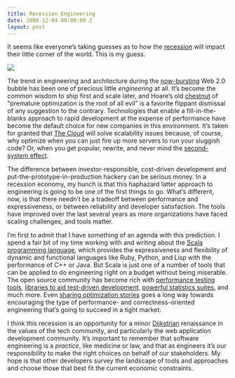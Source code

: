```yaml
---
title: Recession Engineering
date: 2008-12-04 00:00:00 Z
layout: post
---
```


It seems like everyone’s taking guesses as to how the [recession](http://money.cnn.com/2008/12/01/news/economy/recession/?postversion=2008120115) will impact their little corner of the world. This is my guess.

<a href="http://thisisindexed.com/2008/12/might-as-well-own-this-meltdown/"><img src ="http://thisisindexed.com/wp-content/uploads/2008/12/card1945-380x230.jpg" /></a>

The trend in engineering and architecture during the [now-bursting](http://www.businessweek.com/the_thread/techbeat/archives/2008/10/is_that_the_sou.html) Web 2.0 bubble has been one of precious little *engineering* at all. It’s become the common wisdom to ship first and scale later, and Hoare’s old [chestnut](http://www.acm.org/ubiquity/views/v7i24_fallacy.html) of “premature optimization is the root of all evil” is a favorite flippant dismissal of any suggestion to the contrary. Technologies that enable a fill-in-the-blanks approach to rapid development at the expense of performance have become the default choice for new companies in this environment. It’s taken for granted that [The Cloud](http://en.wikipedia.org/wiki/Cloud_computing) will solve scalability issues because, of course, why optimize when you can just fire up more servers to run your sluggish code? Or, when you get popular, rewrite, and never mind the [second-system effect](http://en.wikipedia.org/wiki/Second-system_effect).

The difference between investor-responsible, cost-driven development and put-the-prototype-in-production hackery can be serious money. In a recession economy, my hunch is that this haphazard latter approach to engineering is going to be one of the first things to go. What’s different, now, is that there needn’t be a tradeoff between performance and expressiveness, or between reliability and developer satisfaction. The tools have improved over the last several years as more organizations have faced scaling challenges, and tools matter.

I’m first to admit that I have something of an agenda with this prediction. I spend a fair bit of my time working with and writing about the [Scala programming language](http://scala-lang.org), which provides the expressiveness and flexibility of dynamic and functional languages like Ruby, Python, and Lisp with the performance of C++ or Java. But Scala is just one of a number of tools that can be applied to do engineering right on a budget without being miserable. The open source community has become rich with [performance testing tools](http://www.opensourcetesting.org/performance.php), [libraries to aid test-driven development](http://en.wikipedia.org/wiki/List_of_unit_testing_frameworks), [powerful statistics suites](http://www.r-project.org/), and much more. Even [sharing optimization stories](http://www.metabrew.com/article/a-million-user-comet-application-with-mochiweb-part-2/) goes a long way towards encouraging the type of performance- and correctness-oriented engineering that’s going to succeed in a tight market.

I think this recession is an opportunity for a minor [Dijkstrian](http://www.catonmat.net/blog/edsger-dijkstra-discipline-in-thought/) renaissance in the values of the tech community, and particularly the web application development community. It’s important to remember that software engineering is a *practice*, like medicine or law, and that as engineers it’s our responsibility to make the right choices on behalf of our stakeholders. My hope is that other developers survey the landscape of tools and approaches and choose those that best fit the current economic constraints.
